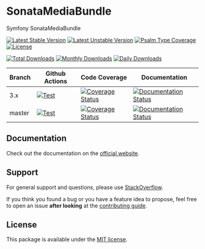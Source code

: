 <!--
DO NOT EDIT THIS FILE!

It's auto-generated by sonata-project/dev-kit package.
-->

# SonataMediaBundle

Symfony SonataMediaBundle

[![Latest Stable Version](https://poser.pugx.org/sonata-project/media-bundle/v/stable)](https://packagist.org/packages/sonata-project/media-bundle)
[![Latest Unstable Version](https://poser.pugx.org/sonata-project/media-bundle/v/unstable)](https://packagist.org/packages/sonata-project/media-bundle)
[![Psalm Type Coverage][shepherd_stable_badge]][shepherd_stable_link]
[![License](https://poser.pugx.org/sonata-project/media-bundle/license)](https://packagist.org/packages/sonata-project/media-bundle)

[![Total Downloads](https://poser.pugx.org/sonata-project/media-bundle/downloads)](https://packagist.org/packages/sonata-project/media-bundle)
[![Monthly Downloads](https://poser.pugx.org/sonata-project/media-bundle/d/monthly)](https://packagist.org/packages/sonata-project/media-bundle)
[![Daily Downloads](https://poser.pugx.org/sonata-project/media-bundle/d/daily)](https://packagist.org/packages/sonata-project/media-bundle)

Branch | Github Actions | Code Coverage | Documentation |
------ | -------------- | ------------- | ------------- |
3.x    | [![Test][test_stable_badge]][test_stable_link]     | [![Coverage Status][coverage_stable_badge]][coverage_stable_link]     | [![Documentation Status][documentation_stable_badge]][documentation_stable_link]     |
master | [![Test][test_unstable_badge]][test_unstable_link] | [![Coverage Status][coverage_unstable_badge]][coverage_unstable_link] | [![Documentation Status][documentation_unstable_badge]][documentation_unstable_link] |

## Documentation

Check out the documentation on the [official website](https://docs.sonata-project.org/projects/SonataMediaBundle).

## Support

For general support and questions, please use [StackOverflow](http://stackoverflow.com/questions/tagged/sonata).

If you think you found a bug or you have a feature idea to propose, feel free to open an issue
**after looking** at the [contributing guide](CONTRIBUTING.md).

## License

This package is available under the [MIT license](LICENSE).

[test_stable_badge]: https://github.com/sonata-project/SonataMediaBundle/workflows/Test/badge.svg?branch=3.x
[test_stable_link]: https://github.com/sonata-project/SonataMediaBundle/actions?query=workflow:test+branch:3.x
[test_unstable_badge]: https://github.com/sonata-project/SonataMediaBundle/workflows/Test/badge.svg?branch=master
[test_unstable_link]: https://github.com/sonata-project/SonataMediaBundle/actions?query=workflow:test+branch:master

[coverage_stable_badge]: https://codecov.io/gh/sonata-project/SonataMediaBundle/branch/3.x/graph/badge.svg
[coverage_stable_link]: https://codecov.io/gh/sonata-project/SonataMediaBundle/branch/3.x
[coverage_unstable_badge]: https://codecov.io/gh/sonata-project/SonataMediaBundle/branch/master/graph/badge.svg
[coverage_unstable_link]: https://codecov.io/gh/sonata-project/SonataMediaBundle/branch/master
[shepherd_stable_badge]: https://shepherd.dev/github/sonata-project/SonataMediaBundle/coverage.svg
[shepherd_stable_link]: https://shepherd.dev/github/sonata-project/SonataMediaBundle

[documentation_stable_badge]: https://readthedocs.org/projects/sonata-project-sonatamediabundle/badge/?version=3.x
[documentation_stable_link]: https://docs.sonata-project.org/projects/SonataMediaBundle/en/3.x/?badge=3.x
[documentation_unstable_badge]: https://readthedocs.org/projects/sonata-project-sonatamediabundle/badge/?version=master
[documentation_unstable_link]: https://docs.readthedocs.org/projects/SonataMediaBundle/en/master/?badge=master
